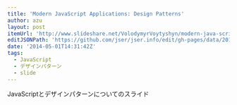 ```yaml
---
title: 'Modern JavaScript Applications: Design Patterns'
author: azu
layout: post
itemUrl: 'http://www.slideshare.net/VolodymyrVoytyshyn/modern-java-script-applications'
editJSONPath: 'https://github.com/jser/jser.info/edit/gh-pages/data/2014/05/index.json'
date: '2014-05-01T14:31:42Z'
tags:
  - JavaScript
  - デザインパターン
  - slide
---
```

JavaScriptとデザインパターンについてのスライド
